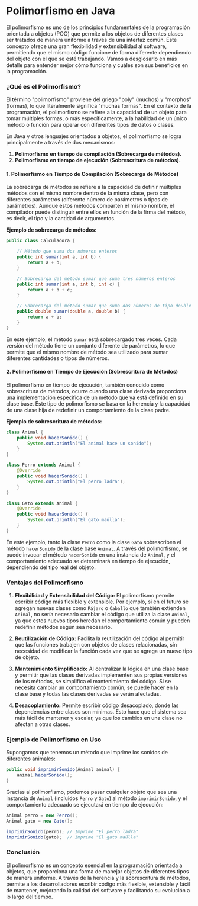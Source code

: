 # Polimorfismo en Java

El polimorfismo es uno de los principios fundamentales de la programación orientada a objetos (POO) que permite a los objetos de diferentes clases ser tratados de manera uniforme a través de una interfaz común. Este concepto ofrece una gran flexibilidad y extensibilidad al software, permitiendo que el mismo código funcione de forma diferente dependiendo del objeto con el que se esté trabajando. Vamos a desglosarlo en más detalle para entender mejor cómo funciona y cuáles son sus beneficios en la programación.

### ¿Qué es el Polimorfismo?

El término "polimorfismo" proviene del griego "poly" (muchos) y "morphos" (formas), lo que literalmente significa "muchas formas". En el contexto de la programación, el polimorfismo se refiere a la capacidad de un objeto para tomar múltiples formas, o más específicamente, a la habilidad de un único método o función para operar con diferentes tipos de datos o clases. 

En Java y otros lenguajes orientados a objetos, el polimorfismo se logra principalmente a través de dos mecanismos:
1. **Polimorfismo en tiempo de compilación (Sobrecarga de métodos).**
2. **Polimorfismo en tiempo de ejecución (Sobrescritura de métodos).**

#### 1. Polimorfismo en Tiempo de Compilación (Sobrecarga de Métodos)

La sobrecarga de métodos se refiere a la capacidad de definir múltiples métodos con el mismo nombre dentro de la misma clase, pero con diferentes parámetros (diferente número de parámetros o tipos de parámetros). Aunque estos métodos comparten el mismo nombre, el compilador puede distinguir entre ellos en función de la firma del método, es decir, el tipo y la cantidad de argumentos.

**Ejemplo de sobrecarga de métodos:**

```java
public class Calculadora {

    // Método que suma dos números enteros
    public int sumar(int a, int b) {
        return a + b;
    }

    // Sobrecarga del método sumar que suma tres números enteros
    public int sumar(int a, int b, int c) {
        return a + b + c;
    }

    // Sobrecarga del método sumar que suma dos números de tipo double
    public double sumar(double a, double b) {
        return a + b;
    }
}
```

En este ejemplo, el método `sumar` está sobrecargado tres veces. Cada versión del método tiene un conjunto diferente de parámetros, lo que permite que el mismo nombre de método sea utilizado para sumar diferentes cantidades o tipos de números.

#### 2. Polimorfismo en Tiempo de Ejecución (Sobrescritura de Métodos)

El polimorfismo en tiempo de ejecución, también conocido como sobrescritura de métodos, ocurre cuando una clase derivada proporciona una implementación específica de un método que ya está definido en su clase base. Este tipo de polimorfismo se basa en la herencia y la capacidad de una clase hija de redefinir un comportamiento de la clase padre.

**Ejemplo de sobrescritura de métodos:**

```java
class Animal {
    public void hacerSonido() {
        System.out.println("El animal hace un sonido");
    }
}

class Perro extends Animal {
    @Override
    public void hacerSonido() {
        System.out.println("El perro ladra");
    }
}

class Gato extends Animal {
    @Override
    public void hacerSonido() {
        System.out.println("El gato maúlla");
    }
}
```

En este ejemplo, tanto la clase `Perro` como la clase `Gato` sobrescriben el método `hacerSonido` de la clase base `Animal`. A través del polimorfismo, se puede invocar el método `hacerSonido` en una instancia de `Animal`, y el comportamiento adecuado se determinará en tiempo de ejecución, dependiendo del tipo real del objeto.

### Ventajas del Polimorfismo

1. **Flexibilidad y Extensibilidad del Código:**
   El polimorfismo permite escribir código más flexible y extensible. Por ejemplo, si en el futuro se agregan nuevas clases como `Pájaro` o `Caballo` que también extienden `Animal`, no sería necesario cambiar el código que utiliza la clase `Animal`, ya que estos nuevos tipos heredan el comportamiento común y pueden redefinir métodos según sea necesario.

2. **Reutilización de Código:**
   Facilita la reutilización del código al permitir que las funciones trabajen con objetos de clases relacionadas, sin necesidad de modificar la función cada vez que se agrega un nuevo tipo de objeto.

3. **Mantenimiento Simplificado:**
   Al centralizar la lógica en una clase base y permitir que las clases derivadas implementen sus propias versiones de los métodos, se simplifica el mantenimiento del código. Si se necesita cambiar un comportamiento común, se puede hacer en la clase base y todas las clases derivadas se verán afectadas.

4. **Desacoplamiento:**
   Permite escribir código desacoplado, donde las dependencias entre clases son mínimas. Esto hace que el sistema sea más fácil de mantener y escalar, ya que los cambios en una clase no afectan a otras clases.

### Ejemplo de Polimorfismo en Uso

Supongamos que tenemos un método que imprime los sonidos de diferentes animales:

```java
public void imprimirSonido(Animal animal) {
    animal.hacerSonido();
}
```

Gracias al polimorfismo, podemos pasar cualquier objeto que sea una instancia de `Animal` (incluidos `Perro` y `Gato`) al método `imprimirSonido`, y el comportamiento adecuado se ejecutará en tiempo de ejecución:

```java
Animal perro = new Perro();
Animal gato = new Gato();

imprimirSonido(perro); // Imprime "El perro ladra"
imprimirSonido(gato);  // Imprime "El gato maúlla"
```

### Conclusión

El polimorfismo es un concepto esencial en la programación orientada a objetos, que proporciona una forma de manejar objetos de diferentes tipos de manera uniforme. A través de la herencia y la sobrescritura de métodos, permite a los desarrolladores escribir código más flexible, extensible y fácil de mantener, mejorando la calidad del software y facilitando su evolución a lo largo del tiempo.